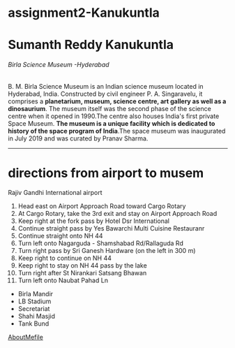 # assignment2-Kanukuntla
# Sumanth Reddy Kanukuntla
###### Birla Science Museum -Hyderabad
B. M. Birla Science Museum is an Indian science museum located in Hyderabad, India. Constructed by civil engineer P. A. Singaravelu, it comprises a **planetarium, museum, science centre, art gallery as well as a dinosaurium**. The museum itself was the second phase of the science centre when it opened in 1990.The centre also houses India's first private Space Museum. **The museum is a unique facility which is dedicated to history of the space program of India**.The space museum was inaugurated in July 2019 and was curated by Pranav Sharma.

- - -
# directions from airport to musem
Rajiv Gandhi International airport
1. Head east on Airport Approach Road toward Cargo Rotary
2. At Cargo Rotary, take the 3rd exit and stay on Airport Approach Road
3. 	Keep right at the fork pass by Hotel Dsr International
4. Continue straight pass by Yes Bawarchi Multi Cuisine Restauranr
5. Continue straight onto NH 44
6. Turn left onto Nagarguda - Shamshabad Rd/Rallaguda Rd
7. Turn right pass by Sri Ganesh Hardware (on the left in 300 m)
8. Keep right to continue on NH 44
9. Keep right to stay on NH 44 pass by the lake
10. Turn right after St Nirankari Satsang Bhawan
11. Turn left onto Naubat Pahad Ln

- Birla Mandir
- LB Stadium
- Secretariat
- Shahi Masjid
- Tank Bund

[AboutMefile](AboutMe.md)

